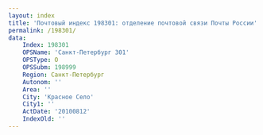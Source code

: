 ```yaml
---
layout: index
title: 'Почтовый индекс 198301: отделение почтовой связи Почты России'
permalink: /198301/
data:
    Index: 198301
    OPSName: 'Санкт-Петербург 301'
    OPSType: О
    OPSSubm: 198999
    Region: Санкт-Петербург
    Autonom: ''
    Area: ''
    City: 'Красное Село'
    City1: ''
    ActDate: '20100812'
    IndexOld: ''
---
```

